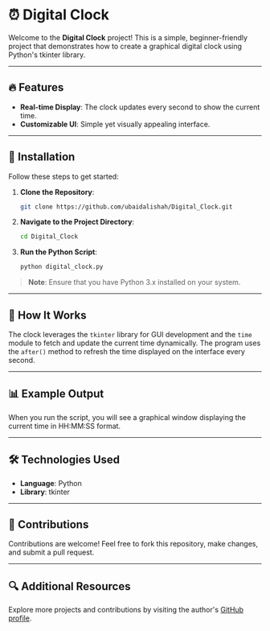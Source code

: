 # ⏰ Digital Clock

Welcome to the **Digital Clock** project! This is a simple, beginner-friendly project that demonstrates how to create a graphical digital clock using Python's tkinter library.

---

## 🔥 Features

- **Real-time Display**: The clock updates every second to show the current time.
- **Customizable UI**: Simple yet visually appealing interface.

---

## 🔧 Installation

Follow these steps to get started:

1. **Clone the Repository**:
   ```bash
   git clone https://github.com/ubaidalishah/Digital_Clock.git
   ```

2. **Navigate to the Project Directory**:
   ```bash
   cd Digital_Clock
   ```

3. **Run the Python Script**:
   ```bash
   python digital_clock.py
   ```

> **Note**: Ensure that you have Python 3.x installed on your system.

---

## 🔄 How It Works

The clock leverages the `tkinter` library for GUI development and the `time` module to fetch and update the current time dynamically. The program uses the `after()` method to refresh the time displayed on the interface every second.

---

## 📊 Example Output

When you run the script, you will see a graphical window displaying the current time in HH:MM:SS format.

---

## 🛠️ Technologies Used

- **Language**: Python
- **Library**: tkinter

---



## 🚀 Contributions

Contributions are welcome! Feel free to fork this repository, make changes, and submit a pull request.

---

## 🔍 Additional Resources

Explore more projects and contributions by visiting the author's [GitHub profile](https://github.com/ubaidalishah/Digital_Clock).


